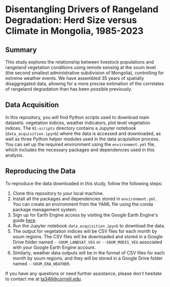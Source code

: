 # Disentangling Drivers of Rangeland Degradation: Herd Size versus Climate in Mongolia, 1985-2023

## Summary

This study explores the relationship between livestock populations and rangeland vegetation conditions using remote sensing at the soum level (the second smallest administrative subdivision of Mongolia), controlling for extreme weather events. We have assembled 35 years of spatially disaggregated data, allowing for a more precise estimation of the correlates of rangeland degradation than has been possible previously.

## Data Acquisition

In this repository, you will find Python scripts used to download main datasets: vegetation indices, weather indicators, plot level vegetation indices. The `01-scripts` directory contains a Jupyter notebook (`data_acquisition.ipynb`) where the data is accessed and downloaded, as well as three Python helper modules used in the data acquisition process. You can set up the required environment using the `environment.yml` file, which includes the necessary packages and dependencies used in this analysis.

## Reproducing the Data

To reproduce the data downloaded in this study, follow the following steps:

1. Clone this repository to your local machine.
2. Install all the packages and dependencies stored in `environment.yml`. You can create an environment from the YAML file using the conda package management system.
3. Sign up for Earth Engine access by visiting the Google Earth Engine's guide [here](https://earthengine.google.com/signup/).
4. Run the Jupyter notebook `data_acquisition.ipynb` to download the data.
5. The output for vegetation indices will be CSV files for each month by soum regions. The CSV files will be downloaded and stored in a Google Drive folder named `--SOUM_LANDSAT_VEG` or `--SOUM_MODIS_VEG` associated with your Google Earth Engine account.
6. Similarly, weather data outputs will be in the format of CSV files for each month by soum regions, and they will be stored in a Google Drive folder named `--SOUM_ERA_WEATHER`.

If you have any questions or need further assistance, please don't hesitate to contact me at ta346@cornell.edu.
